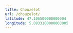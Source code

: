 ```yaml
---
title: Chouzelot
url: /chouzelot/
latitude: 47.106500000000004
longitude: 5.8933100000000005
---
```

